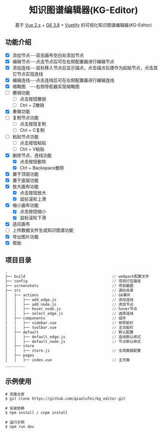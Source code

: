 <h1 align="center">知识图谱编辑器(KG-Editor)</h1>
<div align="center">

基于 [Vue 2.x](https://cn.vuejs.org/v2/guide/) +  [G6 3.8](https://g6.antv.vision/zh)  + [Vuetify](https://vuetifyjs.com/en/) 的可视化知识图谱编辑器(KG-Editor)

</div>

## 功能介绍

- [x] 添加节点---双击画布空白处添加节点
- [x] 编辑节点---点击节点后可在右侧配置器进行编辑节点
- [x] 添加连线---鼠标移入节点后显示锚点，点击锚点后便作为起始节点，点击其它节点实现连线
- [x] 编辑连线---点击连线后可在右侧配置器进行编辑连线
- [x] 缩略图&emsp;---右侧导航器实现缩略图
- [ ] 撤销功能
  - [ ] 点击按钮撤销
  - [ ] Ctrl + Z撤销
- [x] 重做功能
- [ ] 复制节点功能
  - [ ] 点击按钮复制
  - [ ] Ctrl + C复制
- [ ] 粘贴节点功能
  - [ ] 点击按钮粘贴
  - [ ] Ctrl + V粘贴
- [x] 删除节点、连线功能
  - [x] 点击按钮删除
  - [x] Ctrl + Backspace删除
- [x] 置于顶层功能
- [x] 置于底层功能
- [x] 放大画布功能
  - [x] 点击按钮放大
  - [x] 鼠标滚轮上滑
- [x] 缩小画布功能
  - [x] 点击按钮缩小
  - [x] 鼠标滚轮下滑
- [x] 适应画布
- [ ] 上传数据文件生成知识图谱功能
- [x] 导出图片功能
- [x] 帮助
## 项目目录
```py
.
├── build                                       // webpack配置文件
├── config                                      // 项目打包路径
├── screenshots                                 // 项目截图
├── src                                         // 源码目录
│   ├── actions                                 // G6事件
│   │   ├── add_edge.js                         // 添加连线
│   │   ├── add_node.js                         // 添加节点
│   │   ├── hover_node.js                       // hover节点
│   │   ├── select_edge.js                      // 选择连线
│   ├── components                              // 组件
│   │   ├── sidebar.vue                         // 侧导航栏
│   │   ├── toolbar.vue                         // 主功能栏
│   ├── default                                 // 默认配置
│   │   ├── default_edge.js                     // 连线默认样式
│   │   ├── default_node.js                     // 节点默认样式
│   ├── store
│   │   ├── store.js                            // 全局数据配置
│   ├── pages
│   │   ├── index.vue                           // 主页面
_________
```
## 示例使用
```
# 克隆仓库
$ git clone https://github.com/qiaolufei/kg_editor.git

# 安装依赖
$ npm install / cnpm install

# 运行示例
$ npm run dev
```
